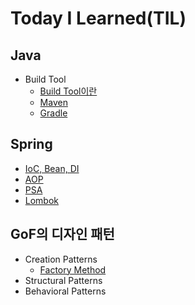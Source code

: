 # Today I Learned(TIL)



## Java

- Build Tool
  - [Build Tool이란](java/build_tool/build_tool.md)
  - [Maven](java/build_tool/maven.md)
  - [Gradle](java/build_tool/gradle.md)



## Spring

- [IoC, Bean, DI](spring/ioc.md)
- [AOP](spring/aop.md)
- [PSA](spring/psa.md)
- [Lombok](spring/lombok.md)



## GoF의 디자인 패턴

- Creation Patterns
  - [Factory Method](design_patterns/factory_method)
- Structural Patterns
- Behavioral Patterns
